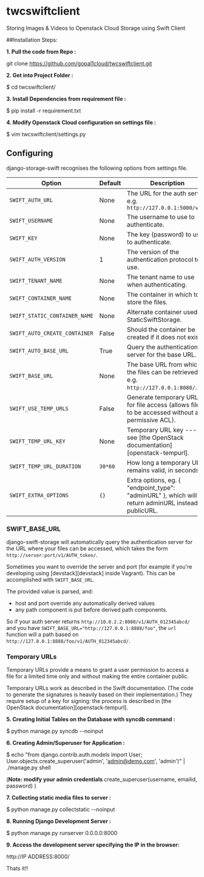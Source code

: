 # twcswiftclient
Storing Images &amp; Videos to Openstack Cloud Storage using Swift Client


##Installation Steps:

**1. Pull the code from Repo :**

git clone https://github.com/gopal1cloud/twcswiftclient.git

**2. Get into Project Folder :**

$ cd twcswiftclient/

**3. Install Dependencies from requirement file :**

$ pip install -r requirement.txt 


**4. Modify Openstack Cloud configuration on settings file :**

$ vim twcswiftclient/settings.py

## Configuring
django-storage-swift recognises the following options from settings file.

| Option | Default | Description |
| ------ | ------- | ----------- |
| ```SWIFT_AUTH_URL``` | None | The URL for the auth server, e.g. ```http://127.0.0.1:5000/v2.0``` |
| ```SWIFT_USERNAME``` | None | The username to use to authenticate. |
| ```SWIFT_KEY``` | None | The key (password) to use to authenticate. |
| ```SWIFT_AUTH_VERSION``` | 1 | The version of the authentication protocol to use. |
| ```SWIFT_TENANT_NAME``` | None | The tenant name to use when authenticating. |
| ```SWIFT_CONTAINER_NAME``` | None | The container in which to store the files. |
| ```SWIFT_STATIC_CONTAINER_NAME``` | None | Alternate container used by StaticSwiftStorage. |
| ```SWIFT_AUTO_CREATE_CONTAINER``` | False | Should the container be created if it does not exist? |
| ```SWIFT_AUTO_BASE_URL``` | True | Query the authentication server for the base URL. |
| ```SWIFT_BASE_URL``` | None | The base URL from which the files can be retrieved, e.g. ```http://127.0.0.1:8080/```.  |
| ```SWIFT_USE_TEMP_URLS``` | False | Generate temporary URLs for file access (allows files to be accessed without a permissive ACL). |
| ```SWIFT_TEMP_URL_KEY``` | None | Temporary URL key --- see [the OpenStack documentation][openstack-tempurl]. |
| ```SWIFT_TEMP_URL_DURATION``` | ```30*60``` | How long a temporary URL remains valid, in seconds. |
| ```SWIFT_EXTRA_OPTIONS``` | ```{}``` | Extra options, eg. { "endpoint_type": "adminURL"  }, which will return adminURL instead publicURL. | 

### SWIFT_BASE_URL
django-swift-storage will automatically query the authentication server for the URL where your files can be accessed, which takes the form ```http://server:port/v1/AUTH_token/```.

Sometimes you want to override the server and port (for example if you're developing using [devstack][devstack] inside Vagrant). This can be accomplished with ```SWIFT_BASE_URL```.

The provided value is parsed, and:

 + host and port override any automatically derived values
 + any path component is put before derived path components.

So if your auth server returns ```http://10.0.2.2:8080/v1/AUTH_012345abcd/``` and you have ```SWIFT_BASE_URL="http://127.0.0.1:8888/foo"```, the ```url``` function will a path based on ```http://127.0.0.1:8888/foo/v1/AUTH_012345abcd/```.

### Temporary URLs

Temporary URLs provide a means to grant a user permission to access a file for a limited time only and without making the entire container public.

Temporary URLs work as described in the Swift documentation. (The code to generate the signatures is heavily based on their implementation.) They require setup of a key for signing: the process is described in [the OpenStack documentation][openstack-tempurl].

**5. Creating Initial Tables on the Database with syncdb command :**

$ python manage.py syncdb --noinput

**6. Creating Admin/Superuser for Application :**

$ echo "from django.contrib.auth.models import User; User.objects.create_superuser('admin', 'admin@demo.com', 'admin')" | ./manage.py shell

(**Note: modify your admin credentials** create_superuser(username, emailid, password) )

**7. Collecting static media files to server :**

$ python manage.py collectstatic --noinput

**8. Running Django Development Server :**

$ python manage.py runserver 0.0.0.0:8000

**9. Access the development server specifying the IP in the browser:**

http://IP ADDRESS:8000/  

Thats it!!
